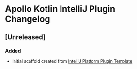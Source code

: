 <!-- Keep a Changelog guide -> https://keepachangelog.com -->

# Apollo Kotlin IntelliJ Plugin Changelog

## [Unreleased]
### Added
- Initial scaffold created from [IntelliJ Platform Plugin Template](https://github.com/JetBrains/intellij-platform-plugin-template)
